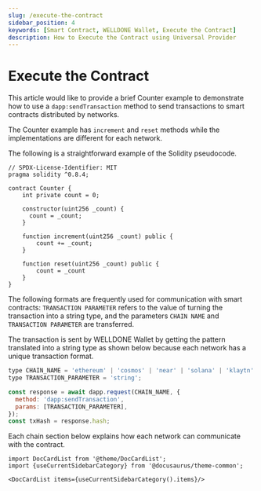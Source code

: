 ```yaml
---
slug: /execute-the-contract
sidebar_position: 4
keywords: [Smart Contract, WELLDONE Wallet, Execute the Contract]
description: How to Execute the Contract using Universal Provider
---
```


# Execute the Contract

This article would like to provide a brief Counter example to demonstrate how to use a `dapp:sendTransaction` method to send transactions to smart contracts distributed by networks.

The Counter example has `increment` and `reset` methods while the implementations are different for each network.

The following is a straightforward example of the Solidity pseudocode.

```solidity
// SPDX-License-Identifier: MIT
pragma solidity ^0.8.4;

contract Counter {
    int private count = 0;

    constructor(uint256 _count) {
      count = _count;
    }

    function increment(uint256 _count) public {
        count += _count;
    }

    function reset(uint256 _count) public {
        count = _count
    }
}
```

The following formats are frequently used for communication with smart contracts: `TRANSACTION PARAMETER` refers to the value of turning the transaction into a string type, and the parameters `CHAIN NAME` and `TRANSACTION PARAMETER` are transferred.

The transaction is sent by WELLDONE Wallet by getting the pattern translated into a string type as shown below because each network has a unique transaction format.

```javascript
type CHAIN_NAME = 'ethereum' | 'cosmos' | 'near' | 'solana' | 'klaytn' | 'celo' | 'neon';
type TRANSACTION_PARAMETER = 'string';

const response = await dapp.request(CHAIN_NAME, {
  method: 'dapp:sendTransaction',
  params: [TRANSACTION_PARAMETER],
});
const txHash = response.hash;
```

Each chain section below explains how each network can communicate with the contract.

```mdx-code-block
import DocCardList from '@theme/DocCardList';
import {useCurrentSidebarCategory} from '@docusaurus/theme-common';

<DocCardList items={useCurrentSidebarCategory().items}/>
```

